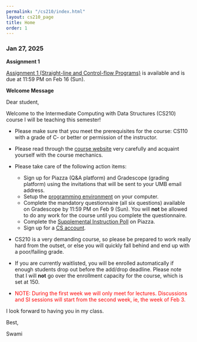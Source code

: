 ```yaml
---
permalink: "/cs210/index.html"
layout: cs210_page
title: Home
order: 1
---
```


### Jan 27, 2025

**Assignment 1**

 [Assignment 1 (Straight-line and Control-flow
 Programs)](assignments.html) is available and is due at 11:59 PM on
 Feb 16 (Sun).
 
**Welcome Message**

Dear student,

Welcome to the Intermediate Computing with Data Structures (CS210) course I will be teaching this semester!

- Please make sure that you meet the prerequisites for the course: CS110 with a grade of C- or better or permission of the instructor.

- Please read through the [course website](/cs210/) very carefully and acquaint yourself with the course mechanics.

- Please take care of the following action items:
  - Sign up for Piazza (Q&A platform) and Gradescope (grading platform) using the invitations that will be sent to your UMB email address.
  - Setup the [programming environment](programming_environment.html) on your computer.
  - Complete the mandatory questionnaire (all six questions) available on Gradescope by 11:59 PM on Feb 9 (Sun). You will **not** be allowed to do any work for the course until you complete the questionnaire. 
  - Complete the [Supplemental Instruction Poll](https://piazza.com/class/lz5ix36mfowrh/post/6) on Piazza.
  - Sign up for a [CS account](course_info.html#cs_account).

- CS210 is a very demanding course, so please be prepared to work really hard from the outset, or else you will quickly fall behind and end up with a poor/failing grade.

- If you are currently waitlisted, you will be enrolled automatically if enough students drop out before the add/drop deadline. Please note that I will **not** go over the enrollment capacity for the course, which is set at 150.

- <font color="red">NOTE: During the first week we will only meet for
  lectures. Discussions and SI sessions will start from the second
  week, ie, the week of Feb 3.</font>

I look forward to having you in my class.

Best,

Swami
